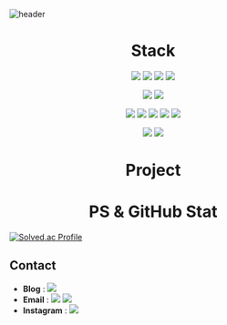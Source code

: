 ![header](https://capsule-render.vercel.app/api?type=waving&color=gradient&customColorList=12&height=250&section=header&text=Short&nbsp;Info&animation=fadeIn&20render&fontSize=60)

# <div align=center>Stack</div>
<div align=center><img src="https://img.shields.io/badge/Java-6DB33F?style=for-the-badge&logo=Java&logoColor=white">  <img src="https://img.shields.io/badge/Spring-6DB33F?style=for-the-badge&logo=Spring&logoColor=white"/> <img src="https://img.shields.io/badge/SpringBoot-6DB33F?style=for-the-badge&logo=SpringBoot&logoColor=white"/> <img src="https://img.shields.io/badge/Spring Security-6DB33F?style=for-the-badge&logo=Spring Security&logoColor=white"/>

<img src="https://img.shields.io/badge/Python-3776AB?style=for-the-badge&logo=Python&logoColor=yellow">  <img src="https://img.shields.io/badge/Django-092E20?style=for-the-badge&logo=Python&logoColor=white">  <br>

 <img src="https://img.shields.io/badge/amazons3-569A31?style=for-the-badge&logo=amazons3&logoColor=white">
 <img src="https://img.shields.io/badge/amazonrds-527FFF?style=for-the-badge&logo=amazonrds&logoColor=white">
 <img src="https://img.shields.io/badge/celery-37814A?style=for-the-badge&logo=celery&logoColor=white">
<img src="https://img.shields.io/badge/mysql-4479A1?style=for-the-badge&logo=mysql&logoColor=white">
 <img src="https://img.shields.io/badge/redis-DC382D?style=for-the-badge&logo=redis&logoColor=white">
  
 <img src="https://img.shields.io/badge/C++-00599C?style=for-the-badge&logo=Cplusplus&logoColor=white">  <img src="https://img.shields.io/badge/C-A8B9CC?style=for-the-badge&logo=C&logoColor=white">  <br> 
 </div>




# <div align=center>Project</div>




# <div align=center>PS & GitHub Stat</div>
  [![Solved.ac Profile](http://mazassumnida.wtf/api/v2/generate_badge?boj=brighteast98)](https://solved.ac/brighteast98/)


## Contact
- **Blog** :  <a href="" target="_blank"><img src="https://img.shields.io/badge/DevBlog-123456?style=round-square&logo=Tistory&logoColor=green"/></a>
- **Email** : <img src="https://img.shields.io/badge/hdsung98-EA4335?style=round-square&logo=Gmail&logoColor=white"/>           <img src="https://img.shields.io/badge/hdsung98-03C75A?style=round-square&logo=Naver&logoColor=white"/>
- **Instagram** :  <a href="https://www.instagram.com/brighteast_98/" target="_blank"><img src="https://img.shields.io/badge/br1ght_east-E4405F?style=round-square&logo=Instagram&logoColor=white"/></a>


